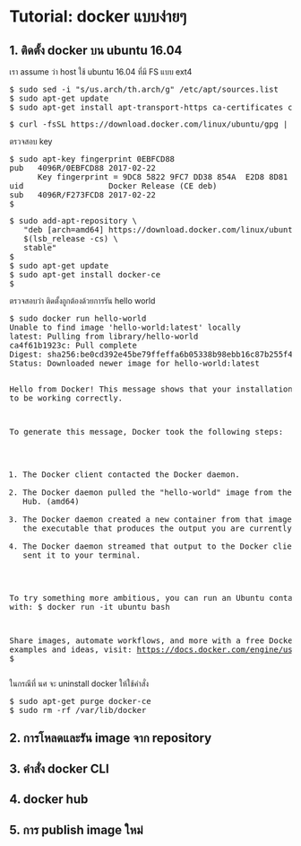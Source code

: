 <h1>Tutorial: docker แบบง่ายๆ</h1>
<p><p>
<h2>1. ติดตั้ง docker บน ubuntu 16.04 </h2>
<p><p>
เรา assume ว่า host ใช้ ubuntu 16.04 ที่มี FS แบบ ext4
<p><p>
<pre>
$ sudo sed -i "s/us.arch/th.arch/g" /etc/apt/sources.list
$ sudo apt-get update
$ sudo apt-get install apt-transport-https ca-certificates curl software-properties-common
</pre>
<pre>
$ curl -fsSL https://download.docker.com/linux/ubuntu/gpg | sudo apt-key add -
</pre>
ตรวจสอบ key
<pre>
$ sudo apt-key fingerprint 0EBFCD88
pub   4096R/0EBFCD88 2017-02-22
      Key fingerprint = 9DC8 5822 9FC7 DD38 854A  E2D8 8D81 803C 0EBF CD88
uid                  Docker Release (CE deb) <docker@docker.com>
sub   4096R/F273FCD8 2017-02-22
$
</pre>
<pre>
$ sudo add-apt-repository \
   "deb [arch=amd64] https://download.docker.com/linux/ubuntu \
   $(lsb_release -cs) \
   stable"
$
$ sudo apt-get update
$ sudo apt-get install docker-ce
$
</pre>
ตรวจสอบว่า ติดตั้งถูกต้องด้วยการรัน hello world
<pre>
$ sudo docker run hello-world
Unable to find image 'hello-world:latest' locally
latest: Pulling from library/hello-world
ca4f61b1923c: Pull complete
Digest: sha256:be0cd392e45be79ffeffa6b05338b98ebb16c87b255f48e297ec7f98e123905c
Status: Downloaded newer image for hello-world:latest

Hello from Docker!
This message shows that your installation appears to be working correctly.

To generate this message, Docker took the following steps:
 1. The Docker client contacted the Docker daemon.
 2. The Docker daemon pulled the "hello-world" image from the Docker Hub.
    (amd64)
 3. The Docker daemon created a new container from that image which runs the
    executable that produces the output you are currently reading.
 4. The Docker daemon streamed that output to the Docker client, which sent it
    to your terminal.

To try something more ambitious, you can run an Ubuntu container with:
 $ docker run -it ubuntu bash

Share images, automate workflows, and more with a free Docker ID:
 https://cloud.docker.com/
For more examples and ideas, visit:
 https://docs.docker.com/engine/userguide/
$
</pre>
ในกรณีที่ นศ จะ uninstall docker ให้ใช้คำสั่ง
<pre>
$ sudo apt-get purge docker-ce
$ sudo rm -rf /var/lib/docker
</pre>
<p><p>
<h2>2. การโหลดและรัน image จาก repository</h2>
<p><p>
<p><p>
<h2>3. คำสั่ง docker CLI</h2>
<p><p>
<p><p>
<h2>4. docker hub</h2>
<p><p>
<p><p>
<h2>5. การ publish image ใหม่</h2>
<p><p>  
